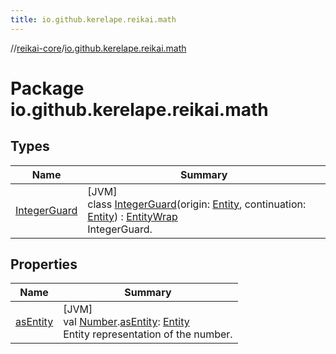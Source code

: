 ```yaml
---
title: io.github.kerelape.reikai.math
---
```

//[reikai-core](../../index.html)/[io.github.kerelape.reikai.math](index.html)



# Package io.github.kerelape.reikai.math



## Types


| Name | Summary |
|---|---|
| [IntegerGuard](-integer-guard/index.html) | [JVM]<br>class [IntegerGuard](-integer-guard/index.html)(origin: [Entity](../io.github.kerelape.reikai/-entity/index.html), continuation: [Entity](../io.github.kerelape.reikai/-entity/index.html)) : [EntityWrap](../io.github.kerelape.reikai/-entity-wrap/index.html)<br>IntegerGuard. |


## Properties


| Name | Summary |
|---|---|
| [asEntity](as-entity.html) | [JVM]<br>val [Number](https://kotlinlang.org/api/latest/jvm/stdlib/kotlin/-number/index.html).[asEntity](as-entity.html): [Entity](../io.github.kerelape.reikai/-entity/index.html)<br>Entity representation of the number. |

